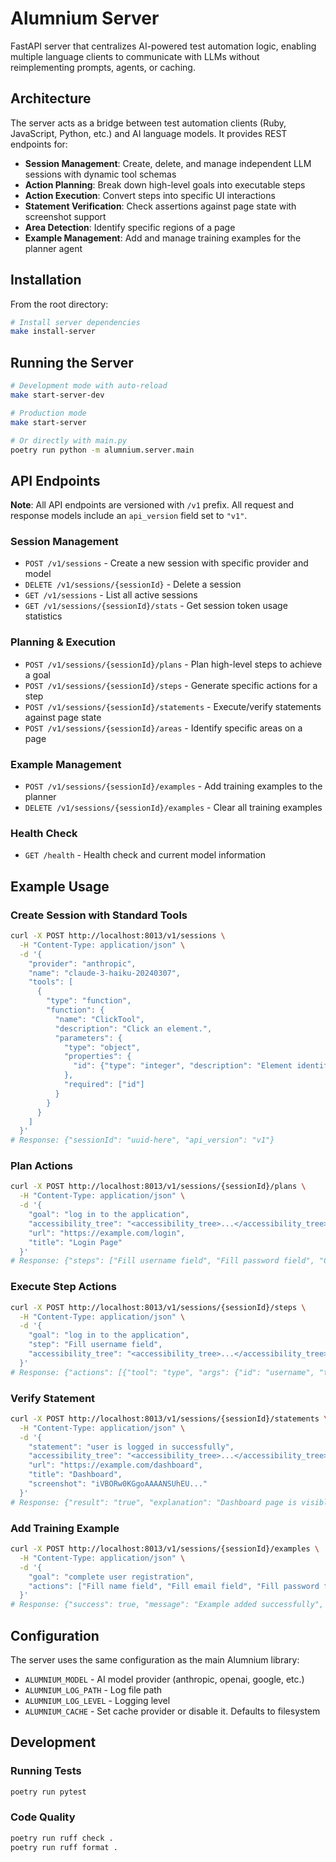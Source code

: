 # Alumnium Server

FastAPI server that centralizes AI-powered test automation logic, enabling multiple language clients to communicate with LLMs without reimplementing prompts, agents, or caching.

## Architecture

The server acts as a bridge between test automation clients (Ruby, JavaScript, Python, etc.) and AI language models. It provides REST endpoints for:

- **Session Management**: Create, delete, and manage independent LLM sessions with dynamic tool schemas
- **Action Planning**: Break down high-level goals into executable steps
- **Action Execution**: Convert steps into specific UI interactions
- **Statement Verification**: Check assertions against page state with screenshot support
- **Area Detection**: Identify specific regions of a page
- **Example Management**: Add and manage training examples for the planner agent

## Installation

From the root directory:

```bash
# Install server dependencies
make install-server
```

## Running the Server

```bash
# Development mode with auto-reload
make start-server-dev

# Production mode
make start-server

# Or directly with main.py
poetry run python -m alumnium.server.main
```

## API Endpoints

**Note**: All API endpoints are versioned with `/v1` prefix. All request and response models include an `api_version` field set to `"v1"`.

### Session Management

- `POST /v1/sessions` - Create a new session with specific provider and model
- `DELETE /v1/sessions/{sessionId}` - Delete a session
- `GET /v1/sessions` - List all active sessions
- `GET /v1/sessions/{sessionId}/stats` - Get session token usage statistics

### Planning & Execution

- `POST /v1/sessions/{sessionId}/plans` - Plan high-level steps to achieve a goal
- `POST /v1/sessions/{sessionId}/steps` - Generate specific actions for a step
- `POST /v1/sessions/{sessionId}/statements` - Execute/verify statements against page state
- `POST /v1/sessions/{sessionId}/areas` - Identify specific areas on a page

### Example Management

- `POST /v1/sessions/{sessionId}/examples` - Add training examples to the planner
- `DELETE /v1/sessions/{sessionId}/examples` - Clear all training examples

### Health Check

- `GET /health` - Health check and current model information

## Example Usage

### Create Session with Standard Tools
```bash
curl -X POST http://localhost:8013/v1/sessions \
  -H "Content-Type: application/json" \
  -d '{
    "provider": "anthropic",
    "name": "claude-3-haiku-20240307",
    "tools": [
      {
        "type": "function",
        "function": {
          "name": "ClickTool",
          "description": "Click an element.",
          "parameters": {
            "type": "object",
            "properties": {
              "id": {"type": "integer", "description": "Element identifier (ID)"}
            },
            "required": ["id"]
          }
        }
      }
    ]
  }'
# Response: {"sessionId": "uuid-here", "api_version": "v1"}
```

### Plan Actions
```bash
curl -X POST http://localhost:8013/v1/sessions/{sessionId}/plans \
  -H "Content-Type: application/json" \
  -d '{
    "goal": "log in to the application",
    "accessibility_tree": "<accessibility_tree>...</accessibility_tree>",
    "url": "https://example.com/login",
    "title": "Login Page"
  }'
# Response: {"steps": ["Fill username field", "Fill password field", "Click login button"], "api_version": "v1"}
```

### Execute Step Actions
```bash
curl -X POST http://localhost:8013/v1/sessions/{sessionId}/steps \
  -H "Content-Type: application/json" \
  -d '{
    "goal": "log in to the application",
    "step": "Fill username field",
    "accessibility_tree": "<accessibility_tree>...</accessibility_tree>"
  }'
# Response: {"actions": [{"tool": "type", "args": {"id": "username", "text": "user@example.com"}}], "api_version": "v1"}
```

### Verify Statement
```bash
curl -X POST http://localhost:8013/v1/sessions/{sessionId}/statements \
  -H "Content-Type: application/json" \
  -d '{
    "statement": "user is logged in successfully",
    "accessibility_tree": "<accessibility_tree>...</accessibility_tree>",
    "url": "https://example.com/dashboard",
    "title": "Dashboard",
    "screenshot": "iVBORw0KGgoAAAANSUhEU..."
  }'
# Response: {"result": "true", "explanation": "Dashboard page is visible with user menu", "api_version": "v1"}
```

### Add Training Example
```bash
curl -X POST http://localhost:8013/v1/sessions/{sessionId}/examples \
  -H "Content-Type: application/json" \
  -d '{
    "goal": "complete user registration",
    "actions": ["Fill name field", "Fill email field", "Fill password field", "Click register button"]
  }'
# Response: {"success": true, "message": "Example added successfully", "api_version": "v1"}
```

## Configuration

The server uses the same configuration as the main Alumnium library:

- `ALUMNIUM_MODEL` - AI model provider (anthropic, openai, google, etc.)
- `ALUMNIUM_LOG_PATH` - Log file path
- `ALUMNIUM_LOG_LEVEL` - Logging level
- `ALUMNIUM_CACHE` - Set cache provider or disable it. Defaults to filesystem

## Development

### Running Tests
```bash
poetry run pytest
```

### Code Quality
```bash
poetry run ruff check .
poetry run ruff format .
```
